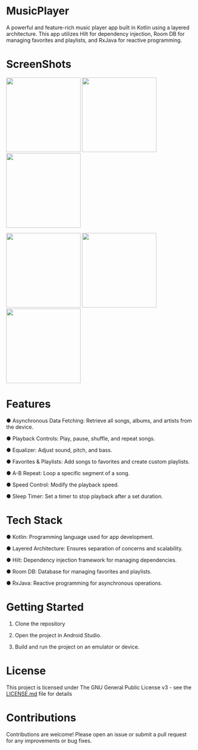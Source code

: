 # MusicPlayer

A powerful and feature-rich music player app built in Kotlin using a layered architecture. This app utilizes Hilt for dependency injection, Room DB for managing favorites and playlists, and RxJava for reactive programming.

# ScreenShots
<p align="start">
  <img src="https://github.com/user-attachments/assets/41e904b4-2c57-458c-889a-911ec517d84a" width="200">
  <img src="https://github.com/user-attachments/assets/b2cb0111-3946-453b-802d-dc38c8552bec" width="200">
  <img src="https://github.com/user-attachments/assets/e5eaeedd-43de-44b5-8d13-c6b8d814ff99" width="200">
</p>

<p align="start">
  <img src="https://github.com/user-attachments/assets/85c674ef-418c-416e-b4b7-07209b270749" width="200">
  <img src="https://github.com/user-attachments/assets/ad45967e-5f5d-45f0-afb8-d4b9005b9e6b" width="200">
  <img src="https://github.com/user-attachments/assets/89b53497-0d8f-4bde-8d14-e1c194157641" width="200">
</p>

# Features

● Asynchronous Data Fetching: Retrieve all songs, albums, and artists from the device.

● Playback Controls: Play, pause, shuffle, and repeat songs.

● Equalizer: Adjust sound, pitch, and bass.

● Favorites & Playlists: Add songs to favorites and create custom playlists.

● A-B Repeat: Loop a specific segment of a song.

● Speed Control: Modify the playback speed.

● Sleep Timer: Set a timer to stop playback after a set duration.

# Tech Stack

● Kotlin: Programming language used for app development.

● Layered Architecture: Ensures separation of concerns and scalability.

● Hilt: Dependency injection framework for managing dependencies.

● Room DB: Database for managing favorites and playlists.

● RxJava: Reactive programming for asynchronous operations.

# Getting Started

1. Clone the repository

2. Open the project in Android Studio.

3. Build and run the project on an emulator or device.

# License

This project is licensed under The GNU General Public License v3 - see the [LICENSE.md](LICENSE.md) file for details

# Contributions

Contributions are welcome! Please open an issue or submit a pull request for any improvements or bug fixes.
